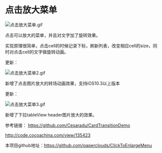  # 点击放大菜单
 
![点击放大菜单.gif](https://upload-images.jianshu.io/upload_images/2466108-e48649d02832f4a2.gif?imageMogr2/auto-orient/strip)

点击可以放大的菜单，并且对文字加了旋转效果。

实现原理很简单，点击cell的时候记录下标，刷新列表，改变相应cell的size，同时对点击cell的文字做旋转动画。

更新：

![点击放大菜单2.gif](https://upload-images.jianshu.io/upload_images/2466108-9b500185f64d0074.gif?imageMogr2/auto-orient/strip)

新增了点击图片放大的转场动画效果，支持iOS10.3以上版本

更新：

![点击放大菜单3.gif](https://upload-images.jianshu.io/upload_images/2466108-f0c848b7677a5ba5.gif?imageMogr2/auto-orient/strip)

新增了下拉tableView header图片放大的效果。

参考链接：
https://github.com/Cesaradu/CardTransitionDemo

http://code.cocoachina.com/view/135423

本项目github地址：https://github.com/paperclouds/ClickToEnlargeMenu
